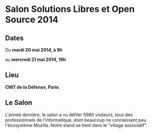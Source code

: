 # Salon Solutions Libres et Open Source 2014  

## Dates

Du __mardi 20 mai 2014, à 9h__

au __mercredi 21 mai 2014, 19h__

## Lieu
__CNIT de la Défense, Paris__.

## Le Salon

L'année dernière, le salon a vu défiler 5980 visiteurs, tous des professionnels de l'informatique, dont beaucoup ne connaissent peu l'écosystème Mozilla.
Notre stand se tient dans le &quot;village associatif&quot;.